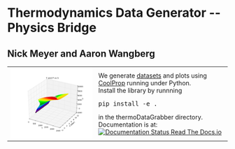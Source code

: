 # Thermodynamics Data Generator -- Physics Bridge
## Nick Meyer and Aaron Wangberg

<table>
<tr>
<td>
<img src="https://github.com/nick5435/thermo-bridge/raw/master/plots/TPS.png" alt="Sample Plot" width="400"/></td>
<td>
We generate <a href="https://github.com/nick5435/thermo-bridge/tree/master/data">datasets</a> and plots using <a href="http://coolprop.org">CoolProp</a> running under Python. <br />
Install the library by runnning <pre>pip install -e .</pre> in the thermoDataGrabber directory.
<br />
Documentation is at: <a href='http://thermo-bridge.readthedocs.io/en/latest/'>
    <img src='https://readthedocs.org/projects/thermo-bridge/badge/?version=latest' alt='Documentation Status' /> Read The Docs.io
</a>
</td>
</td>
</tr>
</table>
